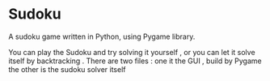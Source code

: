 # Sudoku
A sudoku game written in Python, using Pygame library.

You can play the Sudoku and try solving it yourself , or you can let it solve itself by backtracking .
There are two files : one it the GUI , build by Pygame 
                      the other is the sudoku solver itself
                      
                      
